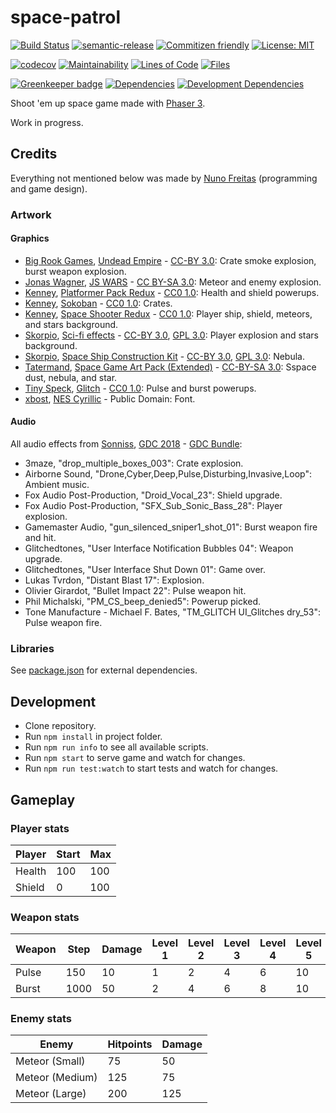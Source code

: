 # space-patrol

[![Build Status](https://travis-ci.org/nunof07/space-patrol.svg?branch=master)](https://travis-ci.org/nunof07/space-patrol)
[![semantic-release](https://img.shields.io/badge/%20%20%F0%9F%93%A6%F0%9F%9A%80-semantic--release-e10079.svg)](https://github.com/semantic-release/semantic-release)
[![Commitizen friendly](https://img.shields.io/badge/commitizen-friendly-brightgreen.svg)](http://commitizen.github.io/cz-cli/)
[![License: MIT](https://img.shields.io/badge/License-MIT-yellow.svg)](https://opensource.org/licenses/MIT)

[![codecov](https://codecov.io/gh/nunof07/space-patrol/branch/master/graph/badge.svg)](https://codecov.io/gh/nunof07/space-patrol)
[![Maintainability](https://api.codeclimate.com/v1/badges/f48d8b82211b0cfa4e90/maintainability)](https://codeclimate.com/github/nunof07/space-patrol/maintainability)
[![Lines of Code](https://tokei.rs/b1/github/nunof07/space-patrol)](https://github.com/Aaronepower/tokei)
[![Files](https://tokei.rs/b1/github/nunof07/space-patrol?category=files)](https://github.com/Aaronepower/tokei)

[![Greenkeeper badge](https://badges.greenkeeper.io/nunof07/space-patrol.svg)](https://greenkeeper.io/)
[![Dependencies](https://david-dm.org/nunof07/space-patrol.svg)](https://david-dm.org/nunof07/space-patrol)
[![Development Dependencies](https://david-dm.org/nunof07/space-patrol/dev-status.svg)](https://david-dm.org/nunof07/space-patrol?type=dev)

Shoot 'em up space game made with [Phaser 3](http://phaser.io/).

Work in progress.

## Credits

Everything not mentioned below was made by [Nuno Freitas](https://github.com/nunof07/) (programming and game design).

### Artwork

#### Graphics

-   [Big Rook Games](http://bigrookgames.com/), [Undead Empire](https://opengameart.org/content/undeadempire-tileset-64x64-repack-floor-lava-walls-and-effects) - [CC-BY 3.0](https://creativecommons.org/licenses/by/3.0/): Crate smoke explosion, burst weapon explosion.
-   [Jonas Wagner](http://29a.ch/), [JS WARS](https://opengameart.org/content/asteroid-explosions-rocket-mine-and-laser) - [CC BY-SA 3.0](https://creativecommons.org/licenses/by-sa/3.0/): Meteor and enemy explosion.
-   [Kenney](http://kenney.nl/), [Platformer Pack Redux](http://kenney.nl/assets/platformer-pack-redux) - [CC0 1.0](https://creativecommons.org/publicdomain/zero/1.0/): Health and shield powerups.
-   [Kenney](http://kenney.nl/), [Sokoban](http://kenney.nl/assets/sokoban) - [CC0 1.0](https://creativecommons.org/publicdomain/zero/1.0/): Crates.
-   [Kenney](http://kenney.nl/), [Space Shooter Redux](http://kenney.nl/assets/space-shooter-redux) - [CC0 1.0](https://creativecommons.org/publicdomain/zero/1.0/): Player ship, shield, meteors, and stars background.
-   [Skorpio](https://opengameart.org/users/skorpio), [Sci-fi effects](https://opengameart.org/content/sci-fi-effects) - [CC-BY 3.0](https://creativecommons.org/licenses/by/3.0/), [GPL 3.0](http://www.gnu.org/licenses/gpl-3.0.html): Player explosion and stars background.
-   [Skorpio](https://opengameart.org/users/skorpio), [Space Ship Construction Kit](https://opengameart.org/content/space-ship-construction-kit) - [CC-BY 3.0](https://creativecommons.org/licenses/by/3.0/), [GPL 3.0](http://www.gnu.org/licenses/gpl-3.0.html): Nebula.
-   [Tatermand](https://opengameart.org/users/tatermand), [Space Game Art Pack (Extended)](https://opengameart.org/content/space-game-art-pack-extended) - [CC-BY-SA 3.0](https://creativecommons.org/licenses/by-sa/3.0/): Sspace dust, nebula, and star.
-   [Tiny Speck](https://en.wikipedia.org/wiki/Slack_Technologies), [Glitch](http://www.glitchthegame.com/public-domain-game-art/) - [CC0 1.0](https://creativecommons.org/publicdomain/zero/1.0/): Pulse and burst powerups.
-   [xbost](https://twitter.com/xbost), [NES Cyrillic](http://www.pentacom.jp/pentacom/bitfontmaker2/gallery/?id=234) - Public Domain: Font.

#### Audio

All audio effects from [Sonniss](https://sonniss.com), [GDC 2018](https://sonniss.com/gameaudiogdc18/) - [GDC Bundle](https://sonniss.com/gdc-bundle-license/):

-   3maze, "drop_multiple_boxes_003": Crate explosion.
-   Airborne Sound, "Drone,Cyber,Deep,Pulse,Disturbing,Invasive,Loop": Ambient music.
-   Fox Audio Post-Production, "Droid_Vocal_23": Shield upgrade.
-   Fox Audio Post-Production, "SFX_Sub_Sonic_Bass_28": Player explosion.
-   Gamemaster Audio, "gun_silenced_sniper1_shot_01": Burst weapon fire and hit.
-   Glitchedtones, "User Interface Notification Bubbles 04": Weapon upgrade.
-   Glitchedtones, "User Interface Shut Down 01": Game over.
-   Lukas Tvrdon, "Distant Blast 17": Explosion.
-   Olivier Girardot, "Bullet Impact 22": Pulse weapon hit.
-   Phil Michalski, "PM_CS_beep_denied5": Powerup picked.
-   Tone Manufacture - Michael F. Bates, "TM_GLITCH UI_Glitches dry_53": Pulse weapon fire.

### Libraries

See [package.json](https://github.com/nunof07/space-patrol/blob/master/package.json) for external dependencies.

## Development

-   Clone repository.
-   Run `npm install` in project folder.
-   Run `npm run info` to see all available scripts.
-   Run `npm start` to serve game and watch for changes.
-   Run `npm run test:watch` to start tests and watch for changes.

## Gameplay

### Player stats

| Player | Start | Max |
| ------ | ----- | --- |
| Health | 100   | 100 |
| Shield | 0     | 100 |

### Weapon stats

| Weapon | Step | Damage | Level 1 | Level 2 | Level 3 | Level 4 | Level 5 | Level 6 |
| ------ | ---- | ------ | ------- | ------- | ------- | ------- | ------- | ------- |
| Pulse  | 150  | 10     | 1       | 2       | 4       | 6       | 10      | 18      |
| Burst  | 1000 | 50     | 2       | 4       | 6       | 8       | 10      | 12      |

### Enemy stats

| Enemy           | Hitpoints | Damage |
| --------------- | --------- | ------ |
| Meteor (Small)  | 75        | 50     |
| Meteor (Medium) | 125       | 75     |
| Meteor (Large)  | 200       | 125    |
